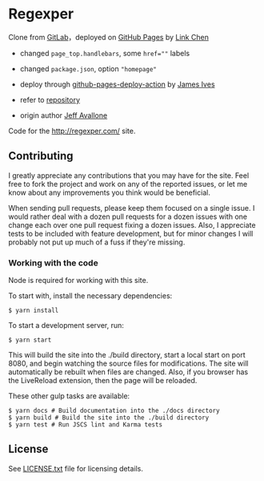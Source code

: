 # Regexper

Clone from [GitLab](https://gitlab.com/javallone/regexper-static)，deployed on [GitHub Pages](https://herolink.github.io/regexper) by [Link Chen](https://github.com/HeroLink)

* changed `page_top.handlebars`, some `href=""` labels
* changed `package.json`, option `"homepage"`
* deploy through [github-pages-deploy-action](https://github.com/JamesIves/github-pages-deploy-action) by [James Ives](https://github.com/JamesIves)
* refer to [repository](https://github.com/HeroLink/regexper)

* origin author [Jeff Avallone](https://gitlab.com/javallone)

Code for the http://regexper.com/ site.

## Contributing

I greatly appreciate any contributions that you may have for the site. Feel free to fork the project and work on any of the reported issues, or let me know about any improvements you think would be beneficial.

When sending pull requests, please keep them focused on a single issue. I would rather deal with a dozen pull requests for a dozen issues with one change each over one pull request fixing a dozen issues. Also, I appreciate tests to be included with feature development, but for minor changes I will probably not put up much of a fuss if they're missing.

### Working with the code

Node is required for working with this site.

To start with, install the necessary dependencies:

    $ yarn install

To start a development server, run:

    $ yarn start

This will build the site into the ./build directory, start a local start on port 8080, and begin watching the source files for modifications. The site will automatically be rebuilt when files are changed. Also, if you browser has the LiveReload extension, then the page will be reloaded.

These other gulp tasks are available:

    $ yarn docs # Build documentation into the ./docs directory
    $ yarn build # Build the site into the ./build directory
    $ yarn test # Run JSCS lint and Karma tests

## License

See [LICENSE.txt](/LICENSE.txt) file for licensing details.
